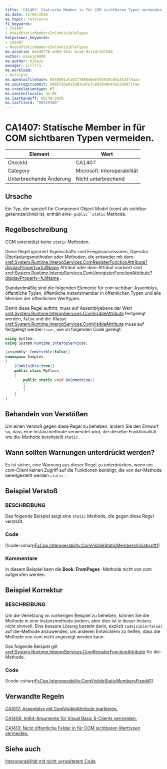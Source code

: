```yaml
---
title: 'CA1407: Statische Member in für COM sichtbaren Typen vermeiden.'
ms.date: 11/04/2016
ms.topic: reference
f1_keywords:
- CA1407
- AvoidStaticMembersInComVisibleTypes
helpviewer_keywords:
- CA1407
- AvoidStaticMembersInComVisibleTypes
ms.assetid: bebd0776-ad04-453c-bca8-8c124c2d7840
author: mikejo5000
ms.author: mikejo
manager: jillfra
ms.workload:
- multiple
ms.openlocfilehash: 0540891afa01f786844def9b930c94a3533f4aaa
ms.sourcegitcommit: b885f26e015d03eafe7c885040644a52bb071fae
ms.translationtype: MT
ms.contentlocale: de-DE
ms.lasthandoff: 06/30/2020
ms.locfileid: "85529180"
---
```

# <a name="ca1407-avoid-static-members-in-com-visible-types"></a>CA1407: Statische Member in für COM sichtbaren Typen vermeiden.

|Element|Wert|
|-|-|
|CheckId|CA1407|
|Category|Microsoft. Interoperabilität|
|Unterbrechende Änderung|Nicht unterbrechend|

## <a name="cause"></a>Ursache
Ein Typ, der speziell für Component Object Model (com) als sichtbar gekennzeichnet ist, enthält eine- `public``static` Methode.

## <a name="rule-description"></a>Regelbeschreibung
COM unterstützt keine `static` Methoden.

Diese Regel ignoriert Eigenschafts-und Ereignisaccessoren, Operator Überladungsmethoden oder Methoden, die entweder mit dem- <xref:System.Runtime.InteropServices.ComRegisterFunctionAttribute?displayProperty=fullName> Attribut oder dem-Attribut markiert sind <xref:System.Runtime.InteropServices.ComUnregisterFunctionAttribute?displayProperty=fullName> .

Standardmäßig sind die folgenden Elemente für com sichtbar: Assemblys, öffentliche Typen, öffentliche Instanzmember in öffentlichen Typen und alle Member der öffentlichen Werttypen.

Damit diese Regel auftritt, muss auf Assemblyebene der Wert <xref:System.Runtime.InteropServices.ComVisibleAttribute> festgelegt werden, `false` und die-Klasse <xref:System.Runtime.InteropServices.ComVisibleAttribute> muss auf festgelegt werden `true` , wie im folgenden Code gezeigt.

```csharp
using System;
using System.Runtime.InteropServices;

[assembly: ComVisible(false)]
namespace Samples
{
    [ComVisible(true)]
    public class MyClass
    {
        public static void DoSomething()
        {
        }
    }
}
```

## <a name="how-to-fix-violations"></a>Behandeln von Verstößen
Um einen Verstoß gegen diese Regel zu beheben, ändern Sie den Entwurf so, dass eine Instanzmethode verwendet wird, die dieselbe Funktionalität wie die-Methode bereitstellt `static` .

## <a name="when-to-suppress-warnings"></a>Wann sollten Warnungen unterdrückt werden?
Es ist sicher, eine Warnung aus dieser Regel zu unterdrücken, wenn ein com-Client keinen Zugriff auf die Funktionen benötigt, die von der-Methode bereitgestellt werden `static` .

## <a name="example-violation"></a>Beispiel Verstoß

### <a name="description"></a>BESCHREIBUNG
Das folgende Beispiel zeigt eine `static` Methode, die gegen diese Regel verstößt.

### <a name="code"></a>Code
[!code-csharp[FxCop.Interoperability.ComVisibleStaticMembersViolation#1](../code-quality/codesnippet/CSharp/ca1407-avoid-static-members-in-com-visible-types_1.cs)]

### <a name="comments"></a>Kommentare
In diesem Beispiel kann die **Book. FromPages** -Methode nicht von com aufgerufen werden.

## <a name="example-fix"></a>Beispiel Korrektur

### <a name="description"></a>BESCHREIBUNG
Um die Verletzung im vorherigen Beispiel zu beheben, können Sie die Methode in eine Instanzmethode ändern, aber dies ist in dieser Instanz nicht sinnvoll. Eine bessere Lösung besteht darin, explizit `ComVisible(false)` auf die-Methode anzuwenden, um anderen Entwicklern zu helfen, dass die Methode von com nicht angezeigt werden kann.

Das folgende Beispiel gilt <xref:System.Runtime.InteropServices.ComRegisterFunctionAttribute> für die-Methode.

### <a name="code"></a>Code
[!code-csharp[FxCop.Interoperability.ComVisibleStaticMembersFixed#1](../code-quality/codesnippet/CSharp/ca1407-avoid-static-members-in-com-visible-types_2.cs)]

## <a name="related-rules"></a>Verwandte Regeln
[CA1017: Assemblys mit ComVisibleAttribute markieren.](../code-quality/ca1017.md)

[CA1406: Int64-Argumente für Visual Basic 6-Clients vermeiden.](../code-quality/ca1406.md)

[CA1413: Nicht öffentliche Felder in für COM sichtbaren Werttypen vermeiden.](../code-quality/ca1413.md)

## <a name="see-also"></a>Siehe auch
[Interoperabilität mit nicht verwaltetem Code](/dotnet/framework/interop/index)
